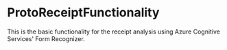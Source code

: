 # ProtoReceiptFunctionality
This is the basic functionality for the receipt analysis using Azure Cognitive Services' Form Recognizer.

